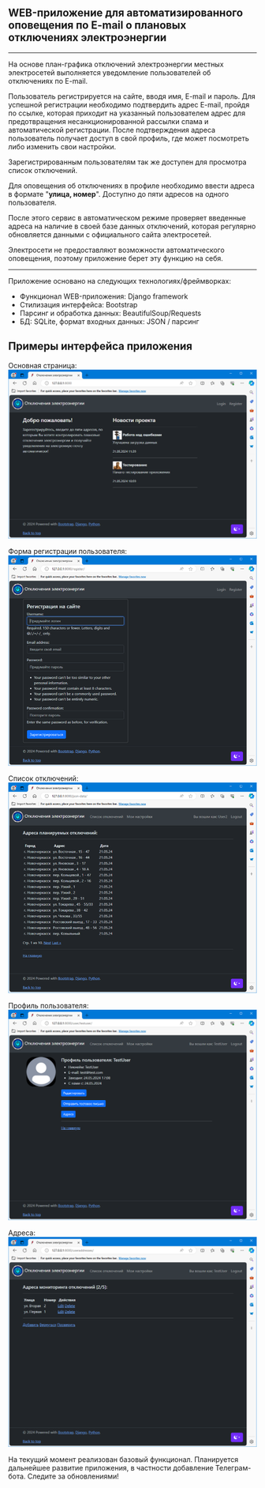 ## WEB-приложение для автоматизированного оповещения по E-mail о плановых отключениях электроэнергии 

***

На основе план-графика отключений электроэнергии местных электросетей
выполняется уведомление пользователей об отключениях по E-mail.

Пользователь регистрируется на сайте, вводя имя, E-mail  и пароль. Для успешной регистрации
необходимо подтвердить адрес E-mail, пройдя по ссылке, которая приходит на указанный пользователем адрес для
предотвращения несанкционированной рассылки спама и автоматической регистрации. После подтверждения адреса пользователь получает доступ в свой профиль, где может посмотреть либо изменить свои настройки.

Зарегистрированным пользователям так же доступен для просмотра список отключений.

Для оповещения об отключениях в профиле необходимо ввести адреса в формате "**улица, номер**".
Доступно до пяти адресов на одного пользователя. 

После этого сервис в автоматическом режиме проверяет введенные адреса на наличие в своей базе данных отключений, которая регулярно обновляется данными с официального сайта электросетей.

Электросети не предоставляют возможности автоматического оповещения, поэтому приложение берет эту функцию на себя.
***
Приложение основано на следующих технологиях/фреймворках:

* Функционал WEB-приложения: Django framework
* Стилизация интерфейса: Bootstrap 
* Парсинг и обработка данных: BeautifulSoup/Requests
* БД: SQLite, формат входных данных: JSON / парсинг

## Примеры интерфейса приложения

Основная страница:
![основная страница](_main.png "Основная страница")

Форма регистрации пользователя:
![форма_регистрации](_reg.png "Форма регистрации")

Список отключений:
![список отключений](_offs.png "Список отключений")

Профиль пользователя:
![профиль пользователя](_profile.png "Профиль пользователя")

Адреса:
![адреса](_addrs.png "Адреса")

На текущий момент реализован базовый функционал. Планируется дальнейшее развитие приложения,
в частности добавление Телеграм-бота. Следите за обновлениями!

